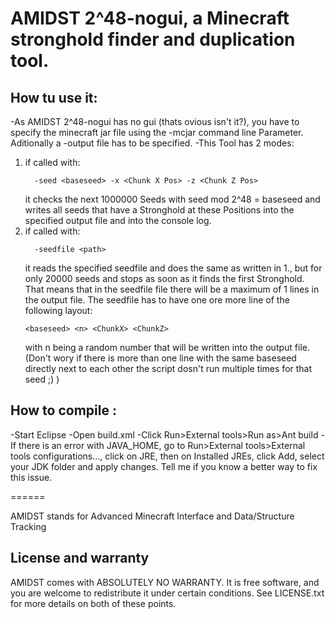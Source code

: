AMIDST 2^48-nogui, a Minecraft stronghold finder and duplication tool.
======

How tu use it:
--------------
-As AMIDST 2^48-nogui has no gui (thats ovious isn't it?), you have to specify the minecraft jar file using the -mcjar command line Parameter. Aditionally a -output file has to be specified.
-This Tool has 2 modes:
  1. if called with:
     ```
       -seed <baseseed> -x <Chunk X Pos> -z <Chunk Z Pos>
     ```
     it checks the next 1000000 Seeds with seed mod 2^48 = baseseed and writes all seeds that have a Stronghold at these Positions into the specified output file and into the console log.
  2. if called with:
     ```
       -seedfile <path>
     ```
     it reads the specified seedfile and does the same as written in 1., but for only 20000 seeds and stops as soon as it finds the first Stronghold. That means that in the seedfile file
     there will be a maximum of 1 lines in the output file. The seedfile has to have one ore more line of the following layout:
     ```
     <baseseed> <n> <ChunkX> <ChunkZ>
     ```
     with n being a random number that will be written into the output file.
     (Don't wory if there is more than one line with the same baseseed directly next to each other the script dosn't run multiple times for that seed ;) )

How to compile :
----------------
-Start Eclipse
-Open build.xml
-Click Run>External tools>Run as>Ant build
-If there is an error with JAVA_HOME, go to Run>External tools>External tools configurations..., click on JRE, then on Installed JREs, click Add, select your JDK folder and apply changes. Tell me if you know a better way to fix this issue.

======

AMIDST stands for Advanced Minecraft Interface and Data/Structure Tracking

License and warranty
--------------------

AMIDST comes with ABSOLUTELY NO WARRANTY. It is free software, and you are
welcome to redistribute it under certain conditions. See LICENSE.txt for more
details on both of these points.
